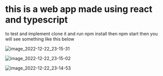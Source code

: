 # this is a web app made using react and typescript

to test and implement clone it and run npm install then npm start then you will see something like this below



![image_2022-12-22_23-15-31](https://user-images.githubusercontent.com/81468057/209221473-8776e1f0-a8c7-4c20-925e-e8ef14cec87e.png)




![image_2022-12-22_23-15-02](https://user-images.githubusercontent.com/81468057/209221700-3fa5cc9f-a01e-480c-9092-cea92c92f142.png)




![image_2022-12-22_23-14-53](https://user-images.githubusercontent.com/81468057/209221843-b2fd9cac-e716-417c-bd19-f0654377d1a8.png)
